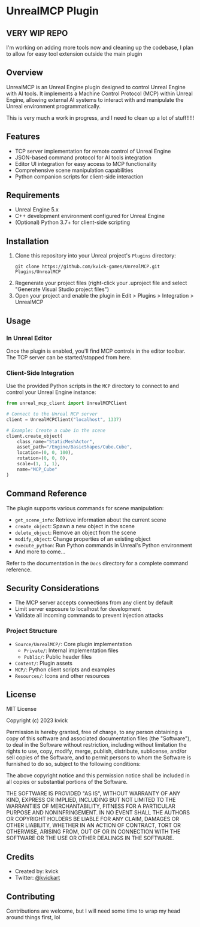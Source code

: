 # UnrealMCP Plugin

## VERY WIP REPO
I'm working on adding more tools now and cleaning up the codebase, 
I plan to allow for easy tool extension outside the main plugin

## Overview
UnrealMCP is an Unreal Engine plugin designed to control Unreal Engine with AI tools. It implements a Machine Control Protocol (MCP) within Unreal Engine, allowing external AI systems to interact with and manipulate the Unreal environment programmatically.

This is very much a work in progress, and I need to clean up a lot of stuff!!!!!

## Features
- TCP server implementation for remote control of Unreal Engine
- JSON-based command protocol for AI tools integration
- Editor UI integration for easy access to MCP functionality
- Comprehensive scene manipulation capabilities
- Python companion scripts for client-side interaction

## Requirements
- Unreal Engine 5.x
- C++ development environment configured for Unreal Engine
- (Optional) Python 3.7+ for client-side scripting

## Installation
1. Clone this repository into your Unreal project's `Plugins` directory:
   ```
   git clone https://github.com/kvick-games/UnrealMCP.git Plugins/UnrealMCP
   ```
2. Regenerate your project files (right-click your .uproject file and select "Generate Visual Studio project files")
3. Open your project and enable the plugin in Edit > Plugins > Integration > UnrealMCP

## Usage
### In Unreal Editor
Once the plugin is enabled, you'll find MCP controls in the editor toolbar. The TCP server can be started/stopped from here.

### Client-Side Integration
Use the provided Python scripts in the `MCP` directory to connect to and control your Unreal Engine instance:

```python
from unreal_mcp_client import UnrealMCPClient

# Connect to the Unreal MCP server
client = UnrealMCPClient("localhost", 1337)

# Example: Create a cube in the scene
client.create_object(
    class_name="StaticMeshActor",
    asset_path="/Engine/BasicShapes/Cube.Cube",
    location=(0, 0, 100),
    rotation=(0, 0, 0),
    scale=(1, 1, 1),
    name="MCP_Cube"
)
```

## Command Reference
The plugin supports various commands for scene manipulation:
- `get_scene_info`: Retrieve information about the current scene
- `create_object`: Spawn a new object in the scene
- `delete_object`: Remove an object from the scene
- `modify_object`: Change properties of an existing object
- `execute_python`: Run Python commands in Unreal's Python environment
- And more to come...

Refer to the documentation in the `Docs` directory for a complete command reference.

## Security Considerations
- The MCP server accepts connections from any client by default
- Limit server exposure to localhost for development
- Validate all incoming commands to prevent injection attacks

### Project Structure
- `Source/UnrealMCP/`: Core plugin implementation
  - `Private/`: Internal implementation files
  - `Public/`: Public header files
- `Content/`: Plugin assets
- `MCP/`: Python client scripts and examples
- `Resources/`: Icons and other resources

## License
MIT License

Copyright (c) 2023 kvick

Permission is hereby granted, free of charge, to any person obtaining a copy
of this software and associated documentation files (the "Software"), to deal
in the Software without restriction, including without limitation the rights
to use, copy, modify, merge, publish, distribute, sublicense, and/or sell
copies of the Software, and to permit persons to whom the Software is
furnished to do so, subject to the following conditions:

The above copyright notice and this permission notice shall be included in all
copies or substantial portions of the Software.

THE SOFTWARE IS PROVIDED "AS IS", WITHOUT WARRANTY OF ANY KIND, EXPRESS OR
IMPLIED, INCLUDING BUT NOT LIMITED TO THE WARRANTIES OF MERCHANTABILITY,
FITNESS FOR A PARTICULAR PURPOSE AND NONINFRINGEMENT. IN NO EVENT SHALL THE
AUTHORS OR COPYRIGHT HOLDERS BE LIABLE FOR ANY CLAIM, DAMAGES OR OTHER
LIABILITY, WHETHER IN AN ACTION OF CONTRACT, TORT OR OTHERWISE, ARISING FROM,
OUT OF OR IN CONNECTION WITH THE SOFTWARE OR THE USE OR OTHER DEALINGS IN THE
SOFTWARE.

## Credits
- Created by: kvick
- Twitter: [@kvickart](https://x.com/kvickart)

## Contributing
Contributions are welcome, but I will need some time to wrap my head around things first, lol